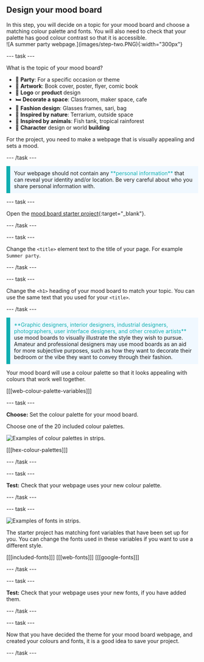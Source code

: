 ## Design your mood board

<div style="display: flex; flex-wrap: wrap">
<div style="flex-basis: 200px; flex-grow: 1; margin-right: 15px;">
In this step, you will decide on a topic for your mood board and choose a matching colour palette and fonts. You will also need to check that your palette has good colour contrast so that it is accessible. 
</div>
<div>
![A summer party webpage.](images/step-two.PNG){:width="300px"}
</div>
</div>

--- task ---

What is the topic of your mood board?

- 🎉 **Party**: For a specific occasion or theme
- 🎨 **Artwork**: Book cover, poster, flyer, comic book
- 🥤 **Logo** or **product** design
- 🛏️ **Decorate a space**: Classroom, maker space, cafe
- 🥻 **Fashion design**: Glasses frames, sari, bag
- 🌳 **Inspired by nature**: Terrarium, outside space
- 🐠 **Inspired by animals**: Fish tank, tropical rainforest
- 🤖 **Character** design or world **building**

For the project, you need to make a webpage that is visually appealing and sets a mood.

--- /task ---

<p style="border-left: solid; border-width:10px; border-color: #0faeb0; background-color: aliceblue; padding: 10px;">
Your webpage should not contain any <span style="color: #0faeb0">**personal information**</span> that can reveal your identity and/or location. Be very careful about who you share personal information with.  
</p>

--- task ---

Open the [mood board starter project](https://editor.raspberrypi.org/de-DE/projects/mood-board-starter){:target="_blank"}.

--- /task ---

--- task ---

Change the `<title>` element text to the title of your page. For example `Summer party`.

--- /task ---

--- task ---

Change the `<h1>` heading of your mood board to match your topic. You can use the same text that you used for your `<title>`.

--- /task ---

<p style="border-left: solid; border-width:10px; border-color: #0faeb0; background-color: aliceblue; padding: 10px;"><span style="color: #0faeb0">**Graphic designers, interior designers, industrial designers, photographers, user interface designers, and other creative artists**</span> use mood boards to visually illustrate the style they wish to pursue. Amateur and professional designers may use mood boards as an aid for more subjective purposes, such as how they want to decorate their bedroom or the vibe they want to convey through their fashion.
</p>

Your mood board will use a colour palette so that it looks appealing with colours that work well together.

[[[web-colour-palette-variables]]]

--- task ---

**Choose:** Set the colour palette for your mood board.

Choose one of the 20 included colour palettes.

![Examples of colour palettes in strips.](images/palette-examples.png)

[[[hex-colour-palettes]]]

--- /task ---

--- task ---

**Test:** Check that your webpage uses your new colour palette.

--- /task ---

--- task ---

![Examples of fonts in strips.](images/font-examples.png)

The starter project has matching font variables that have been set up for you. You can change the fonts used in these variables if you want to use a different style.

[[[included-fonts]]]
[[[web-fonts]]]
[[[google-fonts]]]

--- /task ---

--- task ---

**Test:** Check that your webpage uses your new fonts, if you have added them.

--- /task ---

--- task ---

Now that you have decided the theme for your mood board webpage, and created your colours and fonts, it is a good idea to save your project.

--- /task ---
